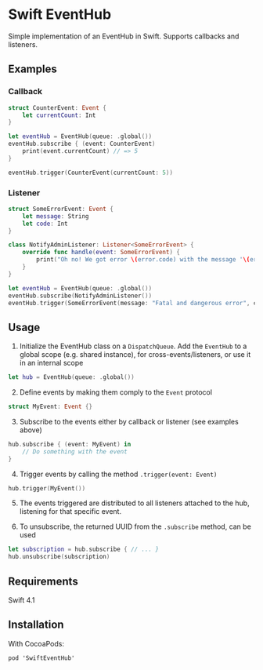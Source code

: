#  Swift EventHub

Simple implementation of an EventHub in Swift.
Supports callbacks and listeners.

## Examples

### Callback

```swift 
struct CounterEvent: Event {
    let currentCount: Int
}

let eventHub = EventHub(queue: .global())
eventHub.subscribe { (event: CounterEvent)
    print(event.currentCount) // => 5
}

eventHub.trigger(CounterEvent(currentCount: 5))
```

### Listener
```swift 
struct SomeErrorEvent: Event {
    let message: String
    let code: Int 
}

class NotifyAdminListener: Listener<SomeErrorEvent> {
    override func handle(event: SomeErrorEvent) {
        print("Oh no! We got error \(error.code) with the message '\(error.message)'")
    }
}

let eventHub = EventHub(queue: .global())
eventHub.subscribe(NotifyAdminListener())
eventHub.trigger(SomeErrorEvent(message: "Fatal and dangerous error", code: 500))
```

## Usage
1. Initialize the EventHub class on a `DispatchQueue`. Add the `EventHub` to a global scope (e.g. shared instance), for cross-events/listeners, or use it in an internal scope
```swift 
let hub = EventHub(queue: .global())
```
2. Define events by making them comply to the `Event` protocol

```swift
struct MyEvent: Event {}
```

3. Subscribe to the events either by callback or listener (see examples above)
```swift 
hub.subscribe { (event: MyEvent) in 
    // Do something with the event
}
```

4. Trigger events by calling the method `.trigger(event: Event)`
```swift
hub.trigger(MyEvent())
```

5. The events triggered are distributed to all listeners attached to the hub, listening for that specific event.

6. To unsubscribe, the returned UUID from the `.subscribe` method, can be used
```swift 
let subscription = hub.subscribe { // ... }
hub.unsubscribe(subscription)
```

## Requirements
Swift 4.1

## Installation
With CocoaPods:
```
pod 'SwiftEventHub'
```


